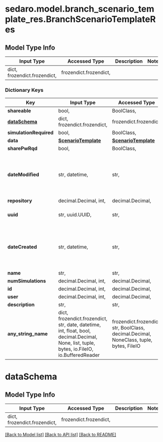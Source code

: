 # sedaro.model.branch_scenario_template_res.BranchScenarioTemplateRes

## Model Type Info
Input Type | Accessed Type | Description | Notes
------------ | ------------- | ------------- | -------------
dict, frozendict.frozendict,  | frozendict.frozendict,  |  | 

### Dictionary Keys
Key | Input Type | Accessed Type | Description | Notes
------------ | ------------- | ------------- | ------------- | -------------
**shareable** | bool,  | BoolClass,  |  | 
**[dataSchema](#dataSchema)** | dict, frozendict.frozendict,  | frozendict.frozendict,  |  | 
**simulationRequired** | bool,  | BoolClass,  |  | 
**data** | [**ScenarioTemplate**](ScenarioTemplate.md) | [**ScenarioTemplate**](ScenarioTemplate.md) |  | 
**sharePwRqd** | bool,  | BoolClass,  |  | 
**dateModified** | str, datetime,  | str,  |  | value must conform to RFC-3339 date-time
**repository** | decimal.Decimal, int,  | decimal.Decimal,  |  | 
**uuid** | str, uuid.UUID,  | str,  |  | value must be a uuid
**dateCreated** | str, datetime,  | str,  |  | value must conform to RFC-3339 date-time
**name** | str,  | str,  |  | 
**numSimulations** | decimal.Decimal, int,  | decimal.Decimal,  |  | 
**id** | decimal.Decimal, int,  | decimal.Decimal,  |  | 
**user** | decimal.Decimal, int,  | decimal.Decimal,  |  | 
**description** | str,  | str,  |  | [optional] 
**any_string_name** | dict, frozendict.frozendict, str, date, datetime, int, float, bool, decimal.Decimal, None, list, tuple, bytes, io.FileIO, io.BufferedReader | frozendict.frozendict, str, BoolClass, decimal.Decimal, NoneClass, tuple, bytes, FileIO | any string name can be used but the value must be the correct type | [optional]

# dataSchema

## Model Type Info
Input Type | Accessed Type | Description | Notes
------------ | ------------- | ------------- | -------------
dict, frozendict.frozendict,  | frozendict.frozendict,  |  | 

[[Back to Model list]](../../README.md#documentation-for-models) [[Back to API list]](../../README.md#documentation-for-api-endpoints) [[Back to README]](../../README.md)

